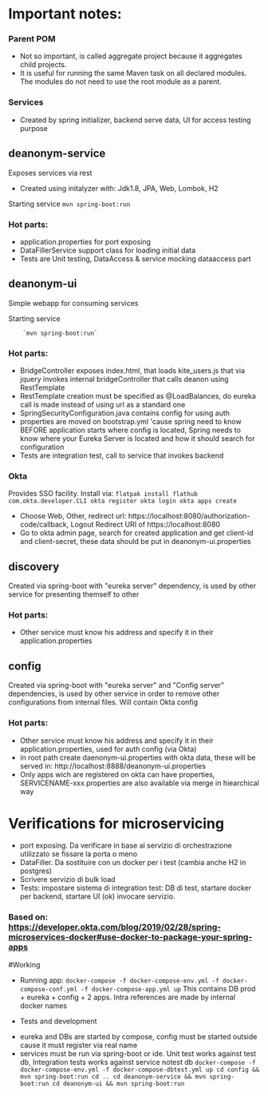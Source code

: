 # Important notes:
### Parent POM
* Not so important, is called aggregate project because it aggregates child projects. 
* It is useful for running the same Maven task on all declared modules. The modules do not need to use the root module as a parent.
### Services 
* Created by spring initializer, backend serve data, UI for access testing purpose

## deanonym-service
Exposes services via rest
* Created using initalyzer with: Jdk1.8, JPA, Web, Lombok, H2

Starting service `mvn spring-boot:run`

### Hot parts:
* application.properties for port exposing
* DataFillerService support class for loading initial data
* Tests are Unit testing, DataAccess & service mocking dataaccess part

## deanonym-ui
Simple webapp for consuming services

Starting service

        `mvn spring-boot:run`

### Hot parts:
* BridgeController exposes index.html, that loads kite_users.js that via jquery invokes internal bridgeController that calls deanon using RestTemplate
* RestTemplate creation must be specified as @LoadBalances, do eureka call is made instead of using url as a standard one
* SpringSecurityConfiguration.java contains config for using auth
* properties are moved on bootstrap.yml 'cause spring need to know BEFORE application starts where config is located, Spring needs to know where your Eureka Server is located and how it should search for configuration 
* Tests are integration test, call to service that invokes backend

### Okta
Provides SSO facility. Install via:
`
flatpak install flathub com.okta.developer.CLI
okta register
okta login
okta apps create
`
* Choose Web, Other, redirect url: https://localhost:8080/authorization-code/callback, Logout Redirect URI of https://localhost:8080
* Go to okta admin page, search for created application and get client-id and client-secret, these data should be put in deanonym-ui.properties


## discovery
Created via spring-boot with "eureka server" dependency, is used by other service for presenting themself to other
### Hot parts:
* Other service must know his address and specify it in their application.properties

## config
Created via spring-boot with "eureka server" and "Config server" dependencies, is used by other service in order to remove other configurations from internal files.
Will contain Okta config

### Hot parts:
* Other service must know his address and specify it in their application.properties, used for auth config (via Okta)
* in root path create daenonym-ui.properties with okta data, these will be served in: http://localhost:8888/deanonym-ui.properties
* Only apps wich are registered on okta can have properties, SERVICENAME-xxx.properties are also available via merge in hiearchical way


# Verifications for microservicing
* port exposing. Da verificare in base al servizio di orchestrazione utilizzato se fissare la porta o meno
* DataFiller. Da sostituire con un docker per i test (cambia anche H2 in postgres)
* Scrivere servizio di bulk load
* Tests: impostare sistema di integration test: DB di test, startare docker per backend, startare UI (ok) invocare servizio. 

### Based on: https://developer.okta.com/blog/2019/02/28/spring-microservices-docker#use-docker-to-package-your-spring-apps

#Working
* Running app:
`
docker-compose -f docker-compose-env.yml -f docker-compose-conf.yml -f docker-compose-app.yml up
`
This contains DB prod + eureka + config + 2 apps. Intra references are made by internal docker names 

* Tests and development
- eureka and DBs are started by compose, config must be started outside cause it must register via real name
- services must be run via spring-boot or ide. Unit test works against test db, Integration tests works against service notest db
`
docker-compose -f docker-compose-env.yml -f docker-compose-dbtest.yml up
cd config && mvn spring-boot:run
cd ..
cd deanonym-service && mvn spring-boot:run
cd deanonym-ui && mvn spring-boot:run
`